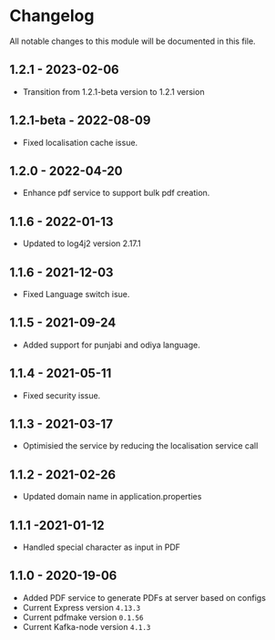 # Changelog
All notable changes to this module will be documented in this file.

## 1.2.1 - 2023-02-06
- Transition from 1.2.1-beta version to 1.2.1 version

## 1.2.1-beta - 2022-08-09
- Fixed localisation cache issue.

## 1.2.0 - 2022-04-20
- Enhance pdf service to support bulk pdf creation.

## 1.1.6 - 2022-01-13
- Updated to log4j2 version 2.17.1

## 1.1.6 - 2021-12-03
- Fixed Language switch isue.

## 1.1.5 - 2021-09-24
- Added support for punjabi and odiya language.

## 1.1.4 - 2021-05-11
- Fixed security issue.

## 1.1.3 - 2021-03-17
- Optimisied the service by reducing the localisation service call

## 1.1.2 - 2021-02-26
- Updated domain name in application.properties

## 1.1.1 -2021-01-12
- Handled special character as input in PDF

## 1.1.0 - 2020-19-06
- Added PDF service to generate PDFs at server based on configs     
- Current Express version `4.13.3`
- Current pdfmake version `0.1.56`
- Current Kafka-node version `4.1.3`
